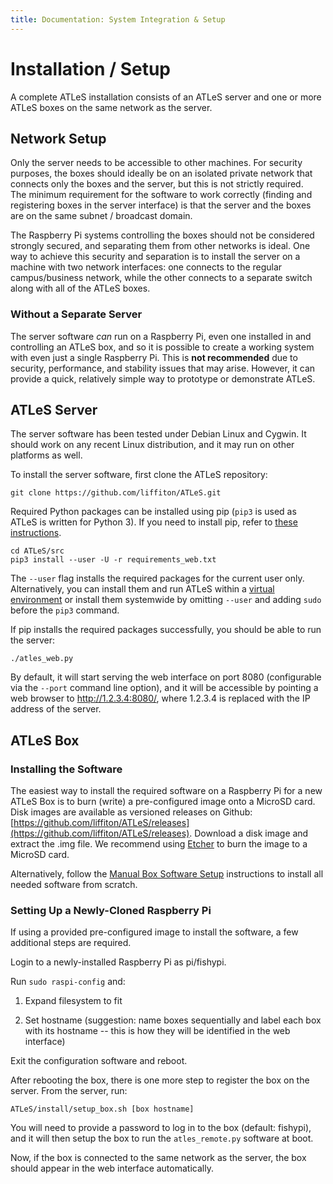 ```yaml
---
title: Documentation: System Integration & Setup
---
```


# Installation / Setup

A complete ATLeS installation consists of an ATLeS server and one or more ATLeS boxes on the same network as the server.

## Network Setup

Only the server needs to be accessible to other machines.  For security purposes, the boxes should ideally be on an isolated private network that connects only the boxes and the server, but this is not strictly required.  
The minimum requirement for the software to work correctly (finding and registering boxes in the server interface) is that the server and the boxes are on the same subnet / broadcast domain.

The Raspberry Pi systems controlling the boxes should not be considered strongly secured, and separating them from other networks is ideal.  One way to achieve this security and separation is to install the server on a machine with two network interfaces: one connects to the regular campus/business network, while the other connects to a separate switch along with all of the ATLeS boxes.

### Without a Separate Server

The server software *can* run on a Raspberry Pi, even one installed in and controlling an ATLeS box, and so it is possible to create a working system with even just a single Raspberry Pi.  This is **not recommended** due to security, performance, and stability issues that may arise.  However, it can provide a quick, relatively simple way to prototype or demonstrate ATLeS.

## ATLeS Server

The server software has been tested under Debian Linux and Cygwin.  It should work on any recent Linux distribution, and it may run on other platforms as well.

To install the server software, first clone the ATLeS repository:

    git clone https://github.com/liffiton/ATLeS.git

Required Python packages can be installed using pip (`pip3` is used as ATLeS is written for Python 3).  If you need to install pip, refer to [these instructions](https://pip.pypa.io/en/stable/installing/).

    cd ATLeS/src
    pip3 install --user -U -r requirements_web.txt

The `--user` flag installs the required packages for the current user only.  Alternatively, you can install them and run ATLeS within a [virtual environment](https://docs.python.org/3/library/venv.html) or install them systemwide by omitting `--user` and adding `sudo` before the `pip3` command.

If pip installs the required packages successfully, you should be able to run the server:

    ./atles_web.py

By default, it will start serving the web interface on port 8080 (configurable via the `--port` command line option), and it will be accessible by pointing a web browser to http://1.2.3.4:8080/, where 1.2.3.4 is replaced with the IP address of the server.

## ATLeS Box

### Installing the Software

The easiest way to install the required software on a Raspberry Pi for a new
ATLeS Box is to burn (write) a pre-configured image onto a MicroSD card.  Disk
images are available as versioned releases on Github:
[https://github.com/liffiton/ATLeS/releases](https://github.com/liffiton/ATLeS/releases).
Download a disk image and extract the .img file.  We recommend using
[Etcher](https://etcher.io/) to burn the image to a MicroSD card.

Alternatively, follow the [Manual Box Software Setup](box_sw_manual_install) instructions to install all needed software from scratch.

### Setting Up a Newly-Cloned Raspberry Pi

If using a provided pre-configured image to install the software, a few additional steps are required.

Login to a newly-installed Raspberry Pi as pi/fishypi.

Run `sudo raspi-config` and:

  1. Expand filesystem to fit

  2. Set hostname (suggestion: name boxes sequentially and label each box with its hostname -- this is how they will be identified in the web interface)

Exit the configuration software and reboot.

After rebooting the box, there is one more step to register the box on the
server.  From the server, run:

    ATLeS/install/setup_box.sh [box hostname]

You will need to provide a password to log in to the box (default: fishypi),
and it will then setup the box to run the `atles_remote.py` software at boot.

Now, if the box is connected to the same network as the server, the box should
appear in the web interface automatically.
